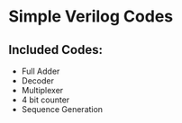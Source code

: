 # Simple Verilog Codes

## Included Codes:

- Full Adder
- Decoder
- Multiplexer
- 4 bit counter
- Sequence Generation